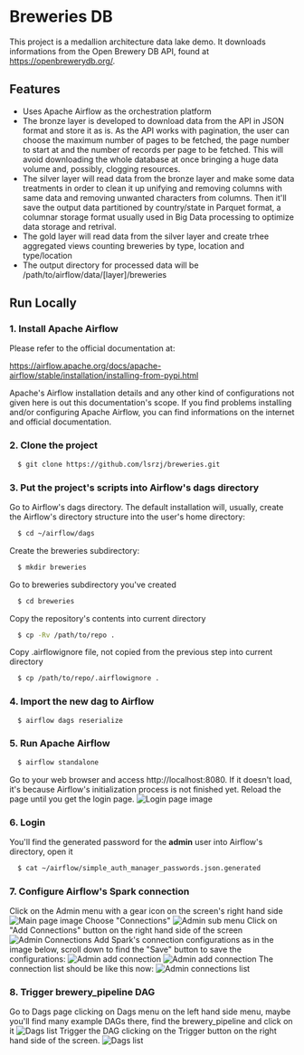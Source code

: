 Breweries DB
============
This project is a medallion architecture data lake demo.
It downloads informations from the Open Brewery DB API, found at
https://openbrewerydb.org/.


## Features  
- Uses Apache Airflow as the orchestration platform
- The bronze layer is developed to download data from the API in
JSON format and store it as is. As the API works with pagination,
the user can choose the maximum number of pages to be fetched,
the page number to start at and the number of records per page
to be fetched. This will avoid downloading the whole database at
once bringing a huge data volume and, possibly, clogging resources.
- The silver layer will read data from the bronze layer and make
some data treatments in order to clean it up unifying and removing
columns with same data and removing unwanted characters from columns.
Then it'll save the output data partitioned by country/state in
Parquet format, a columnar storage format usually used in Big Data
processing to optimize data storage and retrival.
- The gold layer will read data from the silver layer and create
trhee aggregated views counting breweries by type, location and
type/location
- The output directory for processed data will be /path/to/airflow/data/[layer]/breweries

## Run Locally  
### 1. Install Apache Airflow 
Please refer to the official documentation at:
<p>
  <a href="https://airflow.apache.org/docs/apache-airflow/stable/installation/installing-from-pypi.html">
    https://airflow.apache.org/docs/apache-airflow/stable/installation/installing-from-pypi.html
  </a>
</p>
Apache's Airflow installation details and any other kind of configurations not given here
is out this documentation's scope. If you find problems installing and/or configuring
Apache Airflow, you can find informations on the internet and official documentation.


### 2. Clone the project  
~~~bash  
  $ git clone https://github.com/lsrzj/breweries.git
~~~


### 3. Put the project's scripts into Airflow's dags directory
Go to Airflow's dags directory. The default installation will,
usually, create the Airflow's directory structure into the user's
home directory:
~~~bash
  $ cd ~/airflow/dags
~~~
Create the breweries subdirectory:
~~~bash
  $ mkdir breweries
~~~
Go to breweries subdirectory you've created
~~~bash
  $ cd breweries
~~~
Copy the repository's contents into current directory
~~~bash
  $ cp -Rv /path/to/repo .
~~~
Copy .airflowignore file, not copied from the previous step into
current directory
~~~bash
  $ cp /path/to/repo/.airflowignore .
~~~


### 4. Import the new dag to Airflow
~~~bash
  $ airflow dags reserialize
~~~


### 5. Run Apache Airflow
~~~bash
  $ airflow standalone
~~~
Go to your web browser and access http://localhost:8080. If it
doesn't load, it's because Airflow's initialization process
is not finished yet. Reload the page until you get the login page.
![Login page image](https://github.com/lsrzj/breweries/blob/main/docs/login.png)

### 6. Login
You'll find the generated password for the **admin** user into Airflow's directory, open it
~~~bash
  $ cat ~/airflow/simple_auth_manager_passwords.json.generated
~~~

### 7. Configure Airflow's Spark connection
Click on the Admin menu with a gear icon on the screen's right hand side
![Main page image](https://github.com/lsrzj/breweries/blob/main/docs/main.png)
Choose "Connections"
![Admin sub menu](https://github.com/lsrzj/breweries/blob/main/docs/admin_sub.png)
Click on "Add Connections" button on the right hand side of the screen
![Admin Connections](https://github.com/lsrzj/breweries/blob/main/docs/admin_connections.png)
Add Spark's connection configurations as in the image below, scroll down to find the "Save" button to save the configurations:
![Admin add connection](https://github.com/lsrzj/breweries/blob/main/docs/admin_add_connection1.png)
![Admin add connection](https://github.com/lsrzj/breweries/blob/main/docs/admin_add_connection2.png)
The connection list should be like this now:
![Admin connections list](https://github.com/lsrzj/breweries/blob/main/docs/admin_connections_list.png)

### 8. Trigger brewery_pipeline DAG
Go to Dags page clicking on Dags menu on the left hand side menu, maybe you'll find many example DAGs there,
find the brewery_pipeline and click on it
![Dags list](https://github.com/lsrzj/breweries/blob/main/docs/dags.png)
Trigger the DAG clicking on the Trigger button on the right hand side of the screen.
![Dags list](https://github.com/lsrzj/breweries/blob/main/docs/brewery_pipeline.png)
